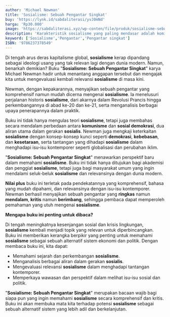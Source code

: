 ```yaml
---
author: 'Michael Newman'
title: 'Sosialisme: Sebuah Pengantar Singkat'
buy: 'https://lynk.id/sabdaliterasi/yvJ0mNd'
harga: 'Rp30.000'
image: 'https://sabdaliterasi.xyz/wp-conten/file/produk/sosialisme-sebuah-pengantar-singkat.svg'
description: 'Karakteristik sosialisme yang paling mendasar adalah komitmennya untuk menciptakan masyarakat yang egaliter. '
keyword: ['Sosialisme','Pengantar','Pengantar singkat']
ISBN: '9786237378549'
---
```

<p>Di tengah arus deras kapitalisme global, <strong>sosialisme</strong> kerap dipandang sebagai ideologi usang yang tak relevan lagi dengan dunia modern. Namun, benarkah demikian? Buku "<strong>Sosialisme: Sebuah Pengantar Singkat</strong>" karya Michael Newman hadir untuk menantang anggapan tersebut dan mengajak kita untuk mengevaluasi kembali relevansi <strong>sosialisme</strong> di masa kini.</p><p>Newman, dengan kepakarannya, menyajikan sebuah pengantar yang komprehensif namun mudah dicerna mengenai <strong>sosialisme</strong>. Ia menelusuri perjalanan historis <strong>sosialisme</strong>, dari akarnya dalam Revolusi Prancis hingga perkembangannya di abad ke-20 dan ke-21, serta menganalisis berbagai upaya penerapannya dalam praktik.</p><p>Buku ini tidak hanya mengulas teori <strong>sosialisme</strong>, tetapi juga membahas secara mendalam perbedaan antara <strong>komunisme</strong> dan <strong>sosial demokrasi</strong>, dua aliran utama dalam gerakan <strong>sosialis</strong>. Newman juga mengkaji keterkaitan <strong>sosialisme</strong> dengan konsep-konsep kunci seperti <strong>demokrasi</strong>, <strong>kebebasan</strong>, dan <strong>kesetaraan</strong>, serta tantangan yang dihadapi <strong>sosialisme</strong> dalam menghadapi isu-isu kontemporer seperti globalisasi dan perubahan iklim.</p><p>"<strong>Sosialisme: Sebuah Pengantar Singkat</strong>" menawarkan perspektif baru dalam memahami <strong>sosialisme</strong>. Buku ini tidak hanya ditujukan bagi akademisi dan penggiat <strong>sosialisme</strong>, tetapi juga bagi masyarakat umum yang ingin mendalami seluk-beluk <strong>sosialisme</strong> dan relevansinya dengan dunia modern.</p><p><strong>Nilai plus</strong> buku ini terletak pada pendekatannya yang komprehensif, bahasa yang mudah dipahami, dan relevansinya dengan isu-isu kontemporer. Newman berhasil menyajikan sebuah pengantar yang <strong>ringkas</strong> namun <strong>mendalam</strong>, <strong>kritis</strong> namun <strong>berimbang</strong>, sehingga pembaca dapat memperoleh pemahaman yang utuh mengenai <strong>sosialisme</strong>.</p><p><strong>Mengapa buku ini penting untuk dibaca?</strong></p><p>Di tengah meningkatnya kesenjangan sosial dan krisis lingkungan, <strong>sosialisme</strong> kembali menjadi topik yang relevan untuk diperbincangkan. Buku ini memberikan kerangka berpikir yang penting untuk memahami <strong>sosialisme</strong> sebagai sebuah alternatif sistem ekonomi dan politik. Dengan membaca buku ini, kita dapat:</p><ul><li>Memahami sejarah dan perkembangan <strong>sosialisme</strong>.</li><li>Menganalisis berbagai aliran dalam gerakan <strong>sosialis</strong>.</li><li>Mengevaluasi relevansi <strong>sosialisme</strong> dalam menghadapi tantangan kontemporer.</li><li>Memperkaya wawasan dan perspektif dalam melihat isu-isu sosial dan politik.</li></ul><p>"<strong>Sosialisme: Sebuah Pengantar Singkat</strong>" merupakan bacaan wajib bagi siapa pun yang ingin memahami <strong>sosialisme</strong> secara komprehensif dan kritis. Buku ini akan membuka mata kita terhadap potensi <strong>sosialisme</strong> sebagai sebuah alternatif sistem yang lebih adil dan berkelanjutan.</p>

